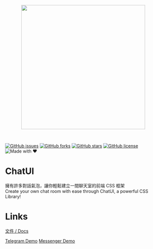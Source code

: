 <p align="center">
  <img src="https://earlyspringcommitee.github.io/ChatUI/logo/ChatUI_withText.svg" width="400px">
</p>
<br>

[![GitHub issues](https://img.shields.io/github/issues/EarlySpringCommitee/ChatUI.svg?style=for-the-badge)](https://github.com/EarlySpringCommitee/ChatUI/issues)
[![GitHub forks](https://img.shields.io/github/forks/EarlySpringCommitee/ChatUI.svg?style=for-the-badge)](https://github.com/EarlySpringCommitee/ChatUI/network)
[![GitHub stars](https://img.shields.io/github/stars/EarlySpringCommitee/ChatUI.svg?style=for-the-badge)](https://github.com/EarlySpringCommitee/ChatUI/stargazers)
[![GitHub license](https://img.shields.io/github/license/EarlySpringCommitee/ChatUI.svg?style=for-the-badge)](https://github.com/EarlySpringCommitee/ChatUI/blob/master/LICENSE)
![Made with ♥](https://img.shields.io/badge/Made%20with%20-%E2%99%A5-red.svg?style=for-the-badge)


# ChatUI
擁有許多對話氣泡，讓你輕鬆建立一間聊天室的前端 CSS 框架  
Create your own chat room with ease through ChatUI, a powerful CSS Library!  

# Links
[文件 / Docs](https://earlyspringcommitee.github.io/ChatUIDoc/)

[Telegram Demo](https://earlyspringcommitee.github.io/ChatUI/test/testTele.html)
[Messenger Demo](https://earlyspringcommitee.github.io/ChatUI/test/testMsgr.html)
